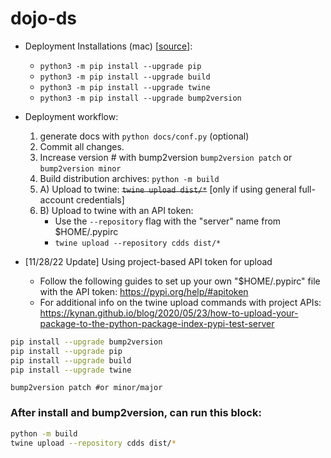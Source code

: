# dojo-ds 


- Deployment Installations (mac) [[source](https://packaging.python.org/tutorials/packaging-projects/)]:
    - `python3 -m pip install --upgrade pip`
    - `python3 -m pip install --upgrade build`
    - `python3 -m pip install --upgrade twine`
    - `python3 -m pip install --upgrade bump2version`
    
    
- Deployment workflow:
    1. generate docs with `python docs/conf.py` (optional)
    2. Commit all changes.
    3. Increase version # with bump2version `bump2version patch` or `bump2version minor`
    4. Build distribution archives: `python -m build`
    5. A) Upload to twine: ~~`twine upload dist/*`~~ [only if using general full-account credentials]
    5. B) Upload to twine with an API token:
        - Use the `--repository` flag with the "server" name from $HOME/.pypirc
        - `twine upload --repository cdds dist/*`
    
- [11/28/22 Update] Using project-based API token for upload
    - Follow the following guides to set up your own "$HOME/.pypirc" file with the API token: https://pypi.org/help/#apitoken
    - For additional info on the twine upload commands with project APIs: https://kynan.github.io/blog/2020/05/23/how-to-upload-your-package-to-the-python-package-index-pypi-test-server 
    
```bash
pip install --upgrade bump2version
pip install --upgrade pip
pip install --upgrade build
pip install --upgrade twine
```
```
bump2version patch #or minor/major
```
### After install and bump2version, can run this block:
```bash
python -m build 
twine upload --repository cdds dist/*
```